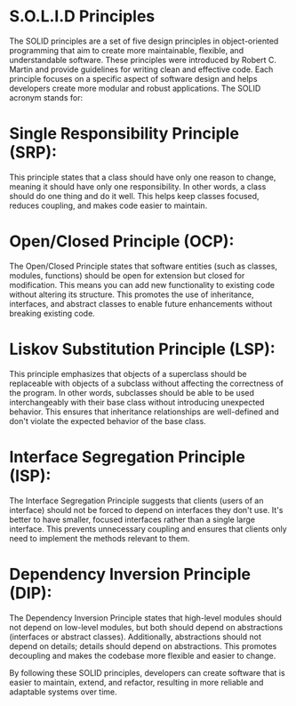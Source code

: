 # S.O.L.I.D Principles

The SOLID principles are a set of five design principles in object-oriented programming that aim to create more maintainable, flexible, and understandable software. These principles were introduced by Robert C. Martin and provide guidelines for writing clean and effective code. Each principle focuses on a specific aspect of software design and helps developers create more modular and robust applications. The SOLID acronym stands for:

# Single Responsibility Principle (SRP):
This principle states that a class should have only one reason to change, meaning it should have only one responsibility. In other words, a class should do one thing and do it well. This helps keep classes focused, reduces coupling, and makes code easier to maintain.

# Open/Closed Principle (OCP):
The Open/Closed Principle states that software entities (such as classes, modules, functions) should be open for extension but closed for modification. This means you can add new functionality to existing code without altering its structure. This promotes the use of inheritance, interfaces, and abstract classes to enable future enhancements without breaking existing code.

# Liskov Substitution Principle (LSP):
This principle emphasizes that objects of a superclass should be replaceable with objects of a subclass without affecting the correctness of the program. In other words, subclasses should be able to be used interchangeably with their base class without introducing unexpected behavior. This ensures that inheritance relationships are well-defined and don't violate the expected behavior of the base class.

# Interface Segregation Principle (ISP):
The Interface Segregation Principle suggests that clients (users of an interface) should not be forced to depend on interfaces they don't use. It's better to have smaller, focused interfaces rather than a single large interface. This prevents unnecessary coupling and ensures that clients only need to implement the methods relevant to them.

# Dependency Inversion Principle (DIP):
The Dependency Inversion Principle states that high-level modules should not depend on low-level modules, but both should depend on abstractions (interfaces or abstract classes). Additionally, abstractions should not depend on details; details should depend on abstractions. This promotes decoupling and makes the codebase more flexible and easier to change.

By following these SOLID principles, developers can create software that is easier to maintain, extend, and refactor, resulting in more reliable and adaptable systems over time.




